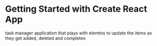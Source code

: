 # Getting Started with Create React App



task manager application that plays with elemtns to update the items as they get added,  deleted and completes
